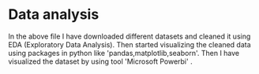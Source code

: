 # Data analysis 
In the above file I have downloaded different datasets and cleaned it using EDA (Exploratory Data Analysis). Then started visualizing the cleaned data using packages in python like 'pandas,matplotlib,seaborn'. Then I have visualized the dataset by using tool 'Microsoft Powerbi' .
